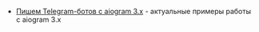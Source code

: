 - [Пишем Telegram-ботов с aiogram 3.x](https://mastergroosha.github.io/aiogram-3-guide/) - актуальные примеры работы с aiogram 3.x
